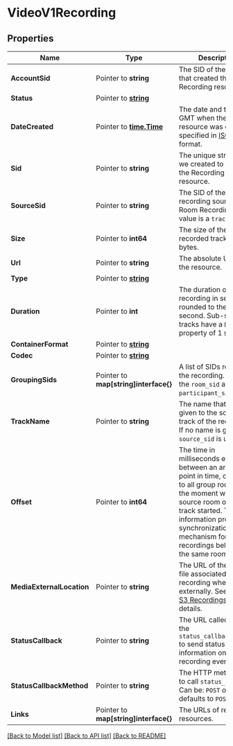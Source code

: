 # VideoV1Recording

## Properties

Name | Type | Description | Notes
------------ | ------------- | ------------- | -------------
**AccountSid** | Pointer to **string** | The SID of the [Account](https://www.twilio.com/docs/iam/api/account) that created the Recording resource. |
**Status** | Pointer to [**string**](RecordingEnumStatus.md) |  |
**DateCreated** | Pointer to [**time.Time**](time.Time.md) | The date and time in GMT when the resource was created specified in [ISO 8601](https://en.wikipedia.org/wiki/ISO_8601) format. |
**Sid** | Pointer to **string** | The unique string that we created to identify the Recording resource. |
**SourceSid** | Pointer to **string** | The SID of the recording source. For a Room Recording, this value is a `track_sid`. |
**Size** | Pointer to **int64** | The size of the recorded track, in bytes. |
**Url** | Pointer to **string** | The absolute URL of the resource. |
**Type** | Pointer to [**string**](RecordingEnumType.md) |  |
**Duration** | Pointer to **int** | The duration of the recording in seconds rounded to the nearest second. Sub-second tracks have a `Duration` property of 1 second |
**ContainerFormat** | Pointer to [**string**](RecordingEnumFormat.md) |  |
**Codec** | Pointer to [**string**](RecordingEnumCodec.md) |  |
**GroupingSids** | Pointer to **map[string]interface{}** | A list of SIDs related to the recording. Includes the `room_sid` and `participant_sid`. |
**TrackName** | Pointer to **string** | The name that was given to the source track of the recording. If no name is given, the `source_sid` is used. |
**Offset** | Pointer to **int64** | The time in milliseconds elapsed between an arbitrary point in time, common to all group rooms, and the moment when the source room of this track started. This information provides a synchronization mechanism for recordings belonging to the same room. |
**MediaExternalLocation** | Pointer to **string** | The URL of the media file associated with the recording when stored externally. See [External S3 Recordings](/docs/video/api/external-s3-recordings) for more details. |
**StatusCallback** | Pointer to **string** | The URL called using the `status_callback_method` to send status information on every recording event. |
**StatusCallbackMethod** | Pointer to **string** | The HTTP method used to call `status_callback`. Can be: `POST` or `GET`, defaults to `POST`. |
**Links** | Pointer to **map[string]interface{}** | The URLs of related resources. |

[[Back to Model list]](../README.md#documentation-for-models) [[Back to API list]](../README.md#documentation-for-api-endpoints) [[Back to README]](../README.md)


